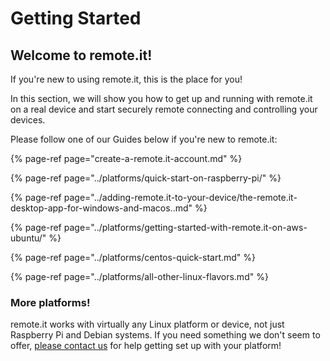 # Getting Started

## Welcome to remote.it!

If you're new to using remote.it, this is the place for you!

In this section, we will show you how to get up and running with remote.it on a real device and start securely remote connecting and controlling your devices.

Please follow one of our Guides below if you're new to remote.it:

{% page-ref page="create-a-remote.it-account.md" %}

{% page-ref page="../platforms/quick-start-on-raspberry-pi/" %}

{% page-ref page="../adding-remote.it-to-your-device/the-remote.it-desktop-app-for-windows-and-macos..md" %}

{% page-ref page="../platforms/getting-started-with-remote.it-on-aws-ubuntu/" %}

{% page-ref page="../platforms/centos-quick-start.md" %}

{% page-ref page="../platforms/all-other-linux-flavors.md" %}

### More platforms!

remote.it works with virtually any Linux platform or device, not just Raspberry Pi and Debian systems. If you need something we don't seem to offer, [please contact us](http://support.remot3.it) for help getting set up with your platform!

